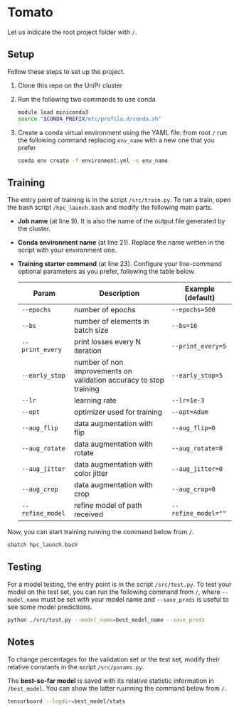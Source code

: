 # Tomato

Let us indicate the root project folder with `/`.

## Setup
Follow these steps to set up the project.

1. Clone this repo on the UniPr cluster
1. Run the following two commands to use conda
    ```bash
    module load miniconda3
    source "$CONDA_PREFIX/etc/profile.d/conda.sh"
    ```

1. Create a conda virtual environment using the YAML file: from root `/` run the following command replacing `env_name` with a new one that you prefer
    ```bash
    conda env create -f environment.yml -n env_name
    ```

## Training
The entry point of training is in the script `/src/train.py`. To run a train, open the bash script `/hpc_launch.bash` and modify the following main parts.

- **Job name** (at line 9). It is also the name of the output file generated by the cluster.
- **Conda environment name** (at line 21). Replace the name written in the script with your environment one.
- **Training starter command** (at line 23). Configure your line-command optional parameters as you prefer, following the table below.

    | Param  | Description | Example (default)     |
    |-------|----|-----------|
    |`--epochs`|number of epochs|`--epochs=500`|
    |`--bs`|number of elements in batch size|`--bs=16`|
    |`--print_every`|print losses every N iteration|`--print_every=5`|
    |`--early_stop`|number of non improvements on validation accuracy to stop training|`--early_stop=5`|
    |`--lr`|learning rate|`--lr=1e-3`|
    |`--opt`|optimizer used for training|`--opt=Adam`|
    |`--aug_flip`|data augmentation with flip|`--aug_flip=0`|
    |`--aug_rotate`|data augmentation with rotate|`--aug_rotate=0`|
    |`--aug_jitter`|data augmentation with color jitter|`--aug_jitter=0`|
    |`--aug_crop`|data augmentation with crop|`--aug_crop=0`|
    |`--refine_model`|refine model of path received|`--refine_model=""`|

Now, you can start training running the command below from `/`.
```bash
sbatch hpc_launch.bash
```

## Testing
For a model testing, the entry point is in the script `/src/test.py`. To test your model on the test set, you can run the following command from `/`, where `--model_name` must be set with your model name and `--save_preds` is useful to see some model predictions.
```bash
python ./src/test.py --model_name=best_model_name --save_preds
```

## Notes
To change percentages for the validation set or the test set, modify their relative constants in the script `/src/params.py`.

The **best-so-far model** is saved with its relative statistic information in `/best_model`. You can show the latter ruunning the command below from `/`.
```bash
tensorboard --logdir=best_model/stats
```

